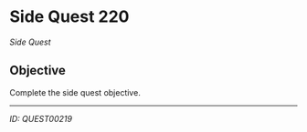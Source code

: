 # Side Quest 220

*Side Quest*

## Objective
Complete the side quest objective.

---
*ID: QUEST00219*